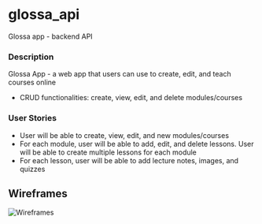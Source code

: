 # glossa_api
Glossa app - backend API

### Description
Glossa App - a web app that users can use to create, edit, and teach courses online
* CRUD functionalities: create, view, edit, and delete modules/courses

### User Stories
* User will be able to create, view, edit, and new modules/courses
* For each module, user will be able to add, edit, and delete lessons. User will be able to create multiple lessons for each module
* For each lesson, user will be able to add lecture notes, images, and quizzes

## Wireframes
![Wireframes](https://i.imgur.com/xsFwJdu.png)
